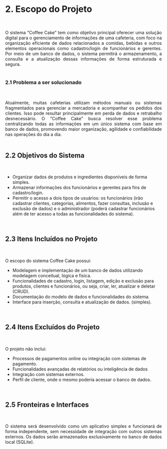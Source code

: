 # 2. Escopo do Projeto

<br>

<p align="justify">O sistema “Coffee Cake” tem como objetivo principal oferecer uma solução digital para o gerenciamento de informações de uma cafeteria, com foco na organização eficiente de dados relacionados a comidas, bebidas e outros elementos operacionais como cadastro/login de funcionários e gerentes. Por meio de um banco de dados, o sistema permitirá o armazenamento, a consulta e a atualização dessas informações de forma estruturada e segura.

<br>
<br>

### 2.1 Problema a ser solucionado
<br>

<p align="justify">Atualmente, muitas cafeterias utilizam métodos manuais ou sistemas fragmentados para gerenciar a mercadoria e acompanhar os pedidos dos clientes. Isso pode resultar principalmente em perda de dados e retrabalho desnecessário. O “Coffee Cake” busca resolver esse problema centralizando todas as informações em um único sistema com base em banco de dados, promovendo maior organização, agilidade e confiabilidade nas operações do dia a dia.

<br>
<br>

## 2.2 Objetivos do Sistema

<br>

- Organizar dados de produtos e ingredientes disponíveis de forma simples.
- Armazenar informações dos funcionários e gerentes para fins de cadastro/login.
- Permitir o acesso a dois tipos de usuários: os funcionários (irão cadastrar clientes, categorias, alimentos, fazer consultas, inclusão e exclusão de dados) e o administrador (poderá cadastrar funcionários além de ter acesso a todas as funcionalidades do sistema).

<br>
	
## 2.3 Itens Incluídos no Projeto

<br>

O escopo do sistema Coffee Cake possui:
- Modelagem e implementação de um banco de dados utilizando modelagem conceitual, lógica e física.
- Funcionalidades de cadastro, login, listagem, edição e exclusão para produtos, clientes e funcionários, ou seja, criar, ler, atualizar e deletar (CRUD).
- Documentação do modelo de dados e funcionalidades do sistema.
- Interface para inserção, consulta e atualização de dados. (simples).

<br>

## 2.4 Itens Excluídos do Projeto

<br>

O projeto não inclui:
- Processos de pagamentos online ou integração com sistemas de pagamento.
- Funcionalidades avançadas de relatórios ou inteligência de dados
- Integração com sistemas externos.
- Perfil de cliente, onde o mesmo poderia acessar o banco de dados.

<br>

## 2.5 Fronteiras e Interfaces

<br>

<p align="justify">O sistema será desenvolvido  como um aplicativo simples e funcionará de forma independente, sem necessidade de integração com outros sistemas externos. Os dados serão armazenados exclusivamente no banco de dados local (SQLite).
<br>
<br>
